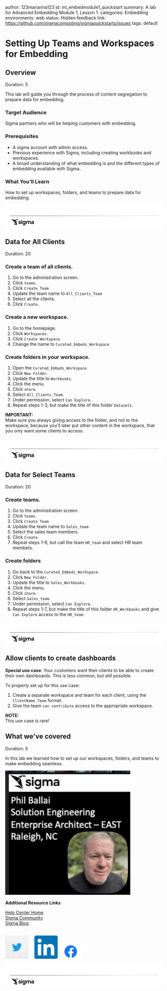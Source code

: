 author: 123marianna123
id: ml_embedmodule1_quickstart
summary: A lab for Advanced Embedding Module 1, Lesson 1.
categories: Embedding
environments: web
status: Hidden
feedback link: https://github.com/sigmacomputing/sigmaquickstarts/issues
tags: default

<!-- 
SETTING THE AVAILABLE CATEGORIES WILL MAKE YOUR QUICKSTART PART OF A GROUP THAT USERS CAN FILTER ON IN THE QUICKSTART PORTAL.

AVAILABLE CATEGORIES ARE:
Administration
Embedding
Functions
Fundamentals
Partners
Snowflake
Tables (include pivot and input tables for now)
Use-cases

PLEASE REVIEW THE SIGMA QUICKSTART STYLE GUIDE. ALL QUICKSTART SHOULD SHARE A COMMON LOOK AND FEEL. 

YOU MAY WANT TO REVIEW A PUBLISHED GUIDE FIRST SO THAT YOU ARE FAMILIAR WITH HOW COMMON MARKDOWN IS APPLIED YOU CAN ACCESS THE SIGMA QUICKSTART STYLE GUIDE HERE:
http://localhost:8000/guide/sigma-style-guide/index.html?index=..%2F..internal#0
-->

# Setting Up Teams and Workspaces for Embedding
<!-- The above name is what appears on the website and is searchable. -->

## Overview 
Duration: 5 
<!--Duration is deprecated and no longer required, however the code still expects to see it so include it for each section. The actual time value does not matter. -->

This lab will guide you through the process of content segregation to prepare data for embedding.

### Target Audience
Sigma partners who will be helping customers with embedding.

### Prerequisites

<ul>
  <li>A sigma account with admin access.</li>
  <li>Previous experience with Sigma, including creating workbooks and workspaces.</li>
  <li>A broad understanding of what embedding is and the different types of embedding available with Sigma.</li>
</ul>
  
### What You’ll Learn
How to set up workspaces, folders, and teams to prepare data for embedding.


![Footer](assets/sigma_footer.png)
<!-- NOTE: SIGMA LOGO REQUIRED AT END OF EACH ## SECTION -->
<!-- END OF OVERVIEW -->

## Data for All Clients
Duration: 20

### Create a team of all clients.
1. Go to the administration screen.
2. Click `teams`.
3. Click `Create Team`
4. Update the team name to `All_Clients_Team`
5. Select all the clients.
6. Click `Create`.

### Create a new workspace.
1. Go to the homepage.
2. Click `Workspaces`.
3. Click `Create Workspace`.
4. Change the name to `Curated_Embeds_Workspace`

### Create folders in your workspace.
1. Open the `Curated_Embeds_Workspace`.
2. Click `New Folder`.
3. Update the title to `Workbooks`.
4. Click the menu.
5. Click `share`.
6. Select `All_Clients_Team`.
7. Under permission, select `Can Explore`.
8. Repeat steps 1-3, but make the title of this folder `Datasets`.

<aside class="positive">
<strong>IMPORTANT:</strong><br> Make sure you always giving access to the folder, and not to the workspace, because you’ll later put other content in the workspace, that you only want some clients to access.
</aside>

![Footer](assets/sigma_footer.png)
<!-- END OF SECTION-->

## Data for Select Teams
Duration: 20

### Create teams.
1. Go to the administration screen.
2. Click `teams`.
3. Click `Create Team`
4. Update the team name to `Sales_team`
5. Select the sales team members.
6. Click `Create`.
7. Repeat steps 1-6, but call the team `HR_team` and select HR team membets.


### Create folders
1. Go back to the `Curated_Embeds_Workspace`.
2. Click `New Folder`.
3. Update the title to `Sales_Workbooks`.
4. Click the menu.
5. Click `share`.
6. Select `Sales_team`.
7. Under permission, select `Can Explore`.
8. Repeat steps 1-7, but make the title of this folder `HR_Workbooks` and give `Can Explore` access to the `HR_team`.

![Footer](assets/sigma_footer.png)
<!-- END OF SECTION-->

## Allow clients to create dashboards
**Special use case**: Your customers want their clients to be able to create their own dashboards. This is less common, but still possible. 

To properly set up for this use case:
1. Create a separate workspace and team for each client, using the `ClientName_Team` format. 
2. Give the team `can contribute` access to the appropriate workspace.

<aside class="negative">
<strong>NOTE:</strong><br> This use case is rare!
</aside>


## What we've covered
Duration: 5

In this lab we learned how to set up our workspaces, folders, and teams to make embedding seamless.

<img src="assets/philzoom.png" width="400"/>

<!-- THE FOLLOWING ADDITIONAL RESOURCES IS REQUIRED AS IS FOR ALL QUICKSTARTS -->
**Additional Resource Links**

[Help Center Home](https://help.sigmacomputing.com/hc/en-us)<br>
[Sigma Community](https://community.sigmacomputing.com/)<br>
[Sigma Blog](https://www.sigmacomputing.com/blog/)<br>
<br>

[<img src="./assets/twitter.jpeg" width="75"/>](https://twitter.com/sigmacomputing)&emsp;
[<img src="./assets/linkedin.png" width="75"/>](https://www.linkedin.com/company/sigmacomputing)
[<img src="./assets/facebook.png" width="75"/>](https://www.facebook.com/sigmacomputing)

![Footer](assets/sigma_footer.png)
<!-- END OF WHAT WE COVERED -->
<!-- END OF QUICKSTART -->
